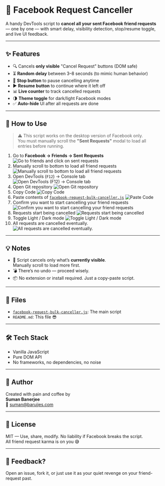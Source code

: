 # 📛 Facebook Request Canceller

A handy DevTools script to **cancel all your sent Facebook friend requests** — one by one — with smart delay, visibility detection, stop/resume toggle, and live UI feedback.

---

## ✨ Features

- 🔍 Cancels **only visible** "Cancel Request" buttons (DOM safe)
- ⏳ **Random delay** between 3–8 seconds (to mimic human behavior)
- 🛑 **Stop button** to pause cancelling anytime
- ▶️ **Resume button** to continue where it left off
- 📊 **Live counter** to track cancelled requests
- 🌗 **Theme toggle** for dark/light Facebook modes
- ✅ **Auto-hide** UI after all requests are done

---

## 🚀 How to Use

> ⚠️ This script works on the desktop version of Facebook only.  
> You must manually scroll the **"Sent Requests"** modal to load all entries before running.

1. Go to **Facebook → Friends → Sent Requests**
![Go to friends and click on sent requests](https://github.com/mrbarujje/facebook-request-bulk-canceller/blob/main/SCREENSHOTS/1-friend-requests.png)
2. Manually scroll to bottom to load all friend requests
![Manually scroll to bottom to load all friend requests](https://github.com/mrbarujje/facebook-request-bulk-canceller/blob/main/SCREENSHOTS/2-friend-requests-sent.png)
3. Open DevTools (`F12`) → Console tab
![Open DevTools (`F12`) → Console tab](https://github.com/mrbarujje/facebook-request-bulk-canceller/blob/main/SCREENSHOTS/3-open-console.png.png)
4. Open Git repository
![Open Git repository](https://github.com/mrbarujje/facebook-request-bulk-canceller/blob/main/SCREENSHOTS/4-open-git-repo.png)
5. Copy Code
![Copy Code](https://github.com/mrbarujje/facebook-request-bulk-canceller/blob/main/SCREENSHOTS/5-copy-code.png)
6. Paste contents of [`facebook-request-bulk-canceller.js`](./facebook-request-bulk-canceller.js)
![Paste Code](https://github.com/mrbarujje/facebook-request-bulk-canceller/blob/main/SCREENSHOTS/6-paste-in-console.png)
7. Confirm you want to start cancelling your friend requests
![Confirm you want to start cancelling your friend requests](https://github.com/mrbarujje/facebook-request-bulk-canceller/blob/main/SCREENSHOTS/7-confirm-you-want-to-do-it.png)
8. Requests start being cancelled
![Requests start being cancelled](https://github.com/mrbarujje/facebook-request-bulk-canceller/blob/main/SCREENSHOTS/8-requests-being-cancelled.png)
9. Toggle Light / Dark mode
![Toggle Light / Dark mode](https://github.com/mrbarujje/facebook-request-bulk-canceller/blob/main/SCREENSHOTS/9-you-can-toggle-dark-light-mode.png)
10. All requests are cancelled eventually.
![All requests are cancelled eventually.](https://github.com/mrbarujje/facebook-request-bulk-canceller/blob/main/SCREENSHOTS/10-requests-are-cancelled.png)

---

## 💡 Notes

- 🚫 Script cancels only what’s **currently visible**.  
  Manually scroll to load more first.
- 💣 There’s no undo — proceed wisely.
- 📦 No extension or install required. Just a copy-paste script.

---

## 📁 Files

- [`facebook-request-bulk-canceller.js`](./facebook-request-bulk-canceller.js): The main script
- `README.md`: This file 😎

---

## 🛠 Tech Stack

- Vanilla JavaScript
- Pure DOM API
- No frameworks, no dependencies, no noise

---

## 👤 Author

Created with pain and coffee by  
**Suman Banerjee**  
📧 [suman@barujjes.com](mailto:suman@barujjes.com)

---

## 📜 License

MIT — Use, share, modify. No liability if Facebook breaks the script.  
All friend request karma is on you 😅

---

## 💬 Feedback?

Open an issue, fork it, or just use it as your quiet revenge on your friend-request past.
